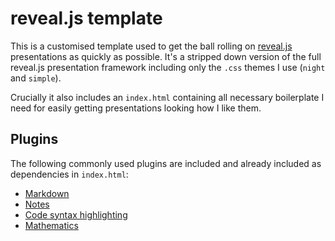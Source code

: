 # reveal.js template

This is a customised template used to get the ball rolling on [reveal.js](https://github.com/hakimel/reveal.js)
presentations as quickly as possible. It's a stripped down version of the full
reveal.js presentation framework including only the `.css` themes I use (`night`
and `simple`).

Crucially it also includes an `index.html` containing all necessary boilerplate
I need for easily getting presentations looking how I like them.

## Plugins

The following commonly used plugins are included and already included as
dependencies in `index.html`:

- [Markdown](https://github.com/hakimel/reveal.js/#markdown)
- [Notes](https://github.com/hakimel/reveal.js/#speaker-notes)
- [Code syntax highlighting](https://github.com/hakimel/reveal.js/#code-syntax-highlighting)
- [Mathematics](https://github.com/hakimel/reveal.js/#mathjax)
